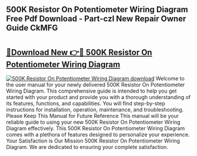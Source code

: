 ## 500K Resistor On Potentiometer Wiring Diagram Free Pdf Download - Part-czI New Repair Owner Guide CkMFG

# <h2><a href="http://dfoozml.blite.top/?on=500K+Resistor+On+Potentiometer+Wiring+Diagram">🔗Download New 👉🔴 500K Resistor On Potentiometer Wiring Diagram</a></h2>

[![500K Resistor On Potentiometer Wiring Diagram download](https://i.imgur.com/lujVjoI.png)](http://dfoozml.blite.top/?on=500K+Resistor+On+Potentiometer+Wiring+Diagram)
Welcome to the user manual for your newly delivered 500K Resistor On Potentiometer Wiring Diagram. This comprehensive guide is intended to help you get started with your product and provide you with a thorough understanding of its features, functions, and capabilities. You will find step-by-step instructions for installation, operation, maintenance, and troubleshooting. Please Keep This Manual for Future Reference This manual will be your reliable guide to using your new 500K Resistor On Potentiometer Wiring Diagram effectively. This 500K Resistor On Potentiometer Wiring Diagram comes with a plethora of features designed to personalize your experience. Your Satisfaction is Our Mission 500K Resistor On Potentiometer Wiring Diagram. We are dedicated to ensuring your complete satisfaction.
